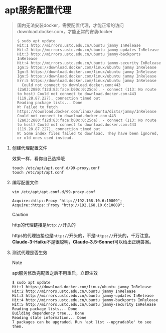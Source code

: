 # apt服务配置代理

> 国内无法安装docker，需要配置代理，才能正常的访问download.docker.com，才能正常的安装docker
>
> ```
> $ sudo apt update 
> Hit:1 http://mirrors.ustc.edu.cn/ubuntu jammy InRelease
> Hit:2 http://mirrors.ustc.edu.cn/ubuntu jammy-updates InRelease
> Hit:3 http://mirrors.ustc.edu.cn/ubuntu jammy-backports InRelease
> Hit:4 http://mirrors.ustc.edu.cn/ubuntu jammy-security InRelease
> Ign:5 https://download.docker.com/linux/ubuntu jammy InRelease
> Ign:5 https://download.docker.com/linux/ubuntu jammy InRelease
> Ign:5 https://download.docker.com/linux/ubuntu jammy InRelease
> Err:5 https://download.docker.com/linux/ubuntu jammy InRelease
>   Could not connect to download.docker.com:443 (2a03:2880:f12d:83:face:b00c:0:25de). - connect (113: No route to host) Could not connect to download.docker.com:443 (119.28.87.227), connection timed out
> Reading package lists... Done
> W: Failed to fetch https://download.docker.com/linux/ubuntu/dists/jammy/InRelease  Could not connect to download.docker.com:443 (2a03:2880:f12d:83:face:b00c:0:25de). - connect (113: No route to host) Could not connect to download.docker.com:443 (119.28.87.227), connection timed out
> W: Some index files failed to download. They have been ignored, or old ones used instead.
> ```
>
> 

1. 创建代理配置文件

   效果一样，看你自己选择哦

   ```shell
   touch /etc/apt/apt.conf.d/99-proxy.conf
   touch /etc/apt/apt.conf
   ```

2. 编写配置文件

   ```shell
   vim /etc/apt/apt.conf.d/99-proxy.conf
   
   Acquire::http::Proxy "http://192.168.10.6:10809";
   Acquire::https::Proxy "http://192.168.10.6:10809";
   ```

   > [!CAUTION]
   >
   > http的代理链接是`http://`开头的
   >
   > https的代理链接也是`http://`开头的，不是`https://`开头的，千万注意。**Claude-3-Haiku**不是很聪明，**Claude-3.5-Sonnet**可以给出正确答案。

3. 测试代理是否生效

   > [!NOTE]
   >
   > apt服务修改完配置之后不用重启，立即生效

   ```shell
   $ sudo apt update 
   Hit:1 https://download.docker.com/linux/ubuntu jammy InRelease
   Hit:2 http://mirrors.ustc.edu.cn/ubuntu jammy InRelease
   Hit:3 http://mirrors.ustc.edu.cn/ubuntu jammy-updates InRelease
   Hit:4 http://mirrors.ustc.edu.cn/ubuntu jammy-backports InRelease
   Hit:5 http://mirrors.ustc.edu.cn/ubuntu jammy-security InRelease
   Reading package lists... Done
   Building dependency tree... Done
   Reading state information... Done
   7 packages can be upgraded. Run 'apt list --upgradable' to see them.
   ```

   